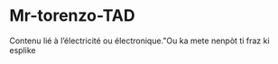 # Mr-torenzo-TAD
Contenu lié à l’électricité ou électronique."Ou ka mete nenpòt ti fraz ki esplike 
